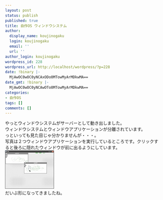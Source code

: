 ```yaml
---
layout: post
status: publish
published: true
title: 自作OS ウィンドウシステム
author:
  display_name: koujinogaku
  login: koujinogaku
  email: ''
  url: ''
author_login: koujinogaku
wordpress_id: 228
wordpress_url: http://localhost/wordpress/?p=228
date: !binary |-
  MjAwOC0wOC0yNCAxODo0MTowMyArMDkwMA==
date_gmt: !binary |-
  MjAwOC0wOC0yNCAwOTo0MTowMyArMDkwMA==
categories:
- 自作OS
tags: []
comments: []
---
```

<p>やっとウィンドウシステムがサーバーとして動き出しました。<br />
ウィンドウシステムとウィンドウアプリケーションが分離されています。<br />
っといっても見た目じゃ分かりませんが・・・。<br />
写真は２つウィンドウアプリケーションを実行しているところです。クリックすると後ろに隠れたウィンドウが前に出るようにしています。<br />
<a href="http://koujinogaku.web.fc2.com/helloworld/" target="_blank"><img src="/blog/img/helloscreenshot20080824-small.jpg" alt="クリックしてGo!" border="0" /></a><br />
だいぶ形になってきましたね。</p>
